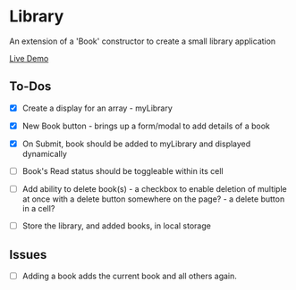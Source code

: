 # Library
 An extension of a 'Book' constructor to create a small library application

 [Live Demo](https://christhinkful.github.io/Library/)
 
## To-Dos

- [x] Create a display for an array - myLibrary
- [x] New Book button - brings up a form/modal to add details of a book
- [x] On Submit, book should be added to myLibrary and displayed dynamically
- [ ] Book's Read status should be toggleable within its cell
- [ ] Add ability to delete book(s)
        - a checkbox to enable deletion of multiple at once with a delete button somewhere on the page?
        - a delete button in a cell?
- [ ] Store the library, and added books, in local storage


## Issues

- [ ] Adding a book adds the current book and all others again.